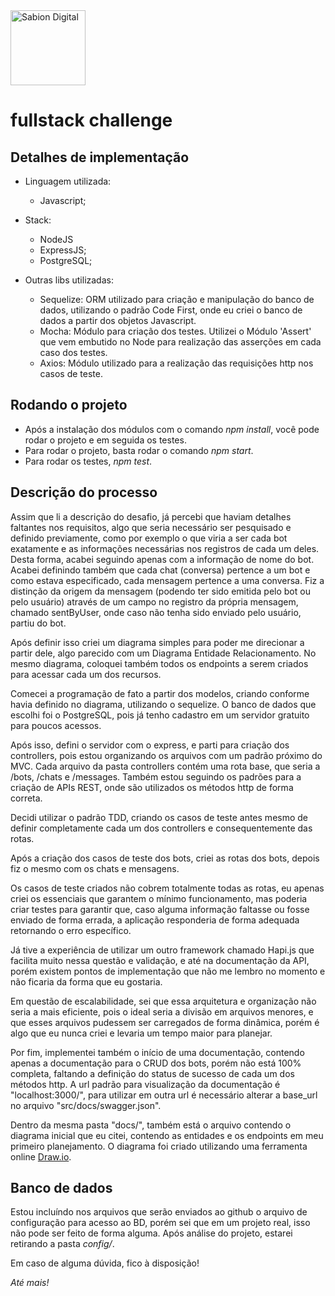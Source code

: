 <a href="http://sabion.com.br">
    <img src="https://avatars2.githubusercontent.com/u/26559852?s=200&v=4" alt="Sabion Digital" width="120"/>
</a>

# fullstack challenge

## Detalhes de implementação

- Linguagem utilizada: 
  - Javascript;

- Stack:
  - NodeJS
  - ExpressJS;
  - PostgreSQL;

- Outras libs utilizadas: 
  - Sequelize: ORM utilizado para criação e manipulação do banco de dados, utilizando o padrão Code First, onde eu criei o banco de dados a partir dos objetos Javascript.
  - Mocha: Módulo para criação dos testes. Utilizei o Módulo 'Assert' que vem embutido no Node para realização das asserções em cada caso dos testes.
  - Axios: Módulo utilizado para a realização das requisições http nos casos de teste.

## Rodando o projeto

- Após a instalação dos módulos com o comando _npm install_, você pode rodar o projeto e em seguida os testes.
- Para rodar o projeto, basta rodar o comando _npm start_.
- Para rodar os testes, _npm test_.

## Descrição do processo

Assim que li a descrição do desafio, já percebi que haviam detalhes faltantes nos requisitos, algo que seria necessário ser pesquisado e definido previamente, como por exemplo o que viria a ser cada bot exatamente e as informações necessárias nos registros de cada um deles. Desta forma, acabei seguindo apenas com a informação de nome do bot. Acabei definindo também que cada chat (conversa) pertence a um bot e como estava especificado, cada mensagem pertence a uma conversa. Fiz a distinção da origem da mensagem (podendo ter sido emitida pelo bot ou pelo usuário) através de um campo no registro da própria mensagem, chamado sentByUser, onde caso não tenha sido enviado pelo usuário, partiu do bot.

Após definir isso criei um diagrama simples para poder me direcionar a partir dele, algo parecido com um Diagrama Entidade Relacionamento. No mesmo diagrama, coloquei também todos os endpoints a serem criados para acessar cada um dos recursos.

Comecei a programação de fato a partir dos modelos, criando conforme havia definido no diagrama, utilizando o sequelize. O banco de dados que escolhi foi o PostgreSQL, pois já tenho cadastro em um servidor gratuito para poucos acessos.

Após isso, defini o servidor com o express, e parti para criação dos controllers, pois estou organizando os arquivos com um padrão próximo do MVC. Cada arquivo da pasta controllers contém uma rota base, que seria a /bots, /chats e /messages. Também estou seguindo os padrões para a criação de APIs REST, onde são utilizados os métodos http de forma correta.

Decidi utilizar o padrão TDD, criando os casos de teste antes mesmo de definir completamente cada um dos controllers e consequentemente das rotas.

Após a criação dos casos de teste dos bots, criei as rotas dos bots, depois fiz o mesmo com os chats e mensagens.

Os casos de teste criados não cobrem totalmente todas as rotas, eu apenas criei os essenciais que garantem o mínimo funcionamento, mas poderia criar testes para garantir que, caso alguma informação faltasse ou fosse enviado de forma errada, a aplicação responderia de forma adequada retornando o erro específico.

Já tive a experiência de utilizar um outro framework chamado Hapi.js que facilita muito nessa questão e validação, e até na documentação da API, porém existem pontos de implementação que não me lembro no momento e não ficaria da forma que eu gostaria.

Em questão de escalabilidade, sei que essa arquitetura e organização não seria a mais eficiente, pois o ideal seria a divisão em arquivos menores, e que esses arquivos pudessem ser carregados de forma dinâmica, porém é algo que eu nunca criei e levaria um tempo maior para planejar.

Por fim, implementei também o início de uma documentação, contendo apenas a documentação para o CRUD dos bots, porém não está 100% completa, faltando a definição do status de sucesso de cada um dos métodos http. A url padrão para visualização da documentação é "localhost:3000/", para utilizar em outra url é necessário alterar a base_url no arquivo "src/docs/swagger.json".

Dentro da mesma pasta "docs/", também está o arquivo contendo o diagrama inicial que eu citei, contendo as entidades e os endpoints em meu primeiro planejamento. O diagrama foi criado utilizando uma ferramenta online [Draw.io](https://www.draw.io).

## Banco de dados

Estou incluíndo nos arquivos que serão enviados ao github o arquivo de configuração para acesso ao BD, porém sei que em um projeto real, isso não pode ser feito de forma alguma. Após análise do projeto, estarei retirando a pasta _config/_.

Em caso de alguma dúvida, fico à disposição! 

_Até mais!_

